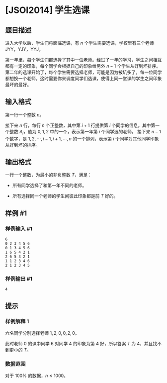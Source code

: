 # [JSOI2014] 学生选课

## 题目描述

进入大学以后，学生们将面临选课，有 $n$ 个学生需要选课，学校里有三个老师 JYY，YJY，YYJ。

第一年里，每个学生们都选择了其中一位老师。经过了一年的学习，学生之间相互都有一定的印象，每个同学会根据自己的印象给另外 $n-1$ 个学生从好到坏排序。第二年的选课开始了，每个学生需要选择老师，可能是因为被坑多了，每一位同学都想换一个老师。这时需要你来调度同学们选课，使得上同一堂课的学生之间印象最坏的最好。

## 输入格式

第一行一个整数 $n$。

接下来 $n$ 行，每行 $n$ 个正整数，其中第 $i+1$ 行提供第 $i$ 个同学的信息。其中第一个整数 $A_i$，值为 $0,1,2$ 中的一个，表示第一年第 $i$ 个同学选的老师。
接下来 $n-1$ 个数字，是 $1,2,\cdots,i-1,i+1,\cdots,n$ 的一个排列，表示第 $i$ 个同学对其他同学印象从好到坏的排序。

## 输出格式

一行一个整数，为最小的非负整数 $T$，满足：

- 所有同学选择了和第一年不同的老师。

- 所有选择同一个老师的学生间彼此印象都是前 $T$ 好的。

## 样例 #1

### 样例输入 #1
```
6
0 2 3 4 5 6
0 1 3 4 5 6
1 6 5 4 2 1
2 6 5 3 2 1
1 1 2 3 4 6
2 1 2 3 4 5
```

### 样例输出 #1

```
4
```

## 提示

### 样例解释 1

六名同学分别选择老师 $1,2,0,0,2,0$。

此时老师 $0$ 的课中同学 $6$ 对同学 $4$ 的印象为第 $4$ 好，所以答案 $T$ 为 $4$，并且找不到更小的 $T$。

### 数据范围

对于 $100\%$ 的数据，$n\leq 1000$。

